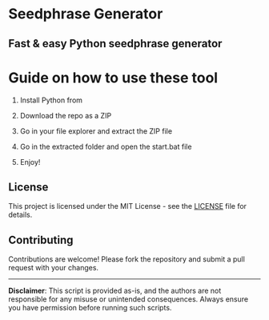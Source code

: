 # Seedphrase Generator 
     
## Fast & easy Python seedphrase generator
 
# Guide on how to use these tool
   
1. Install Python from    
    
2. Download the repo as a ZIP     
   
3. Go in your file explorer and extract the ZIP file   

4. Go in the extracted folder and open the start.bat file     
   
5. Enjoy!  
   
## License  
 
This project is licensed under the MIT License - see the [LICENSE](LICENSE) file for details. 
   
## Contributing   
   
Contributions are welcome! Please fork the repository and submit a pull request with your changes.    
  
---   
      
**Disclaimer**: This script is provided as-is, and the authors are not responsible for any misuse or unintended consequences. Always ensure you have permission before running such scripts.   